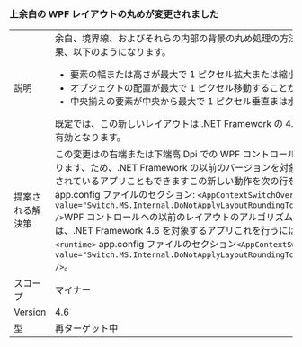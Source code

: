 ### <a name="wpf-layout-rounding-of-margins-has-changed"></a>上余白の WPF レイアウトの丸めが変更されました

|   |   |
|---|---|
|説明|余白、境界線、およびそれらの内部の背景の丸め処理の方法が変更されました。 この変更の結果、以下のようになります。<ul><li>要素の幅または高さが最大で 1 ピクセル拡大または縮小することがあります。</li><li>オブジェクトの配置が最大で 1 ピクセル移動することがあります。</li><li>中央揃えの要素が中央から最大で 1 ピクセル垂直まは水平方向にずれることがあります。</li></ul>既定では、この新しいレイアウトは .NET Framework の 4.6 を対象とするアプリに対してのみ有効となります。|
|提案される解決策|この変更はの右端または下端高 Dpi での WPF コントロールのクリッピングを除去する傾向があります、ため、.NET Framework の以前のバージョンを対象と、.NET Framework 4.6 上で実行されているアプリこともできますこの新しい動作を次の行を追加することで、<code>&lt;runtime&gt;</code> 、app.config ファイルのセクション: <code>&lt;AppContextSwitchOverrides value=&quot;Switch.MS.Internal.DoNotApplyLayoutRoundingToMarginsAndBorderThickness=false&quot; /&gt;</code>WPF コントロールへの以前のレイアウトのアルゴリズムを使用してレンダリングの目的は、.NET Framework 4.6 を対象するアプリこれを行うには、次の行を追加することによって、 <code>&lt;runtime&gt;</code> app.config ファイルのセクション<code>&lt;AppContextSwitchOverrides value=&quot;Switch.MS.Internal.DoNotApplyLayoutRoundingToMarginsAndBorderThickness=true&quot; /&gt;</code>。|
|スコープ|マイナー|
|Version|4.6|
|型|再ターゲット中|

